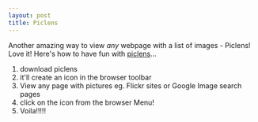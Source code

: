 ```yaml
---
layout: post
title: Piclens
---
```


Another amazing way to view _any_ webpage with a list of images - Piclens! Love it! Here's how to have fun with [piclens](http://piclens.com/)...

1. download piclens
2. it'll create an icon in the browser toolbar
3. View any page with pictures eg. Flickr sites or Google Image search pages
4. click on the icon from the browser Menu!
5. Voila!!!!!
